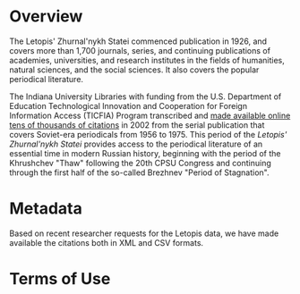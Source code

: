# Overview
The Letopis' Zhurnal'nykh Statei commenced publication in 1926, and covers more than 1,700 journals, series, and continuing publications of academies, universities, and research institutes in the fields of humanities, natural sciences, and the social sciences. It also covers the popular periodical literature. 

The Indiana University Libraries with funding from the U.S. Department of Education Technological Innovation and Cooperation for Foreign Information Access (TICFIA) Program transcribed and <a href="http://dlib.indiana.edu/collections/letopis">made available online tens of thousands of citations</a> in 2002 from the serial publication that covers Soviet-era periodicals from 1956 to 1975.  This period of the <i>Letopis' Zhurnal'nykh Statei</i> provides access to the periodical literature of an essential time in modern Russian history, beginning with the period of the Khrushchev "Thaw" following the 20th CPSU Congress and continuing through the first half of the so-called Brezhnev "Period of Stagnation". 

# Metadata
Based on recent researcher requests for the Letopis data, we have made available the citations both in XML and CSV formats.

# Terms of Use
